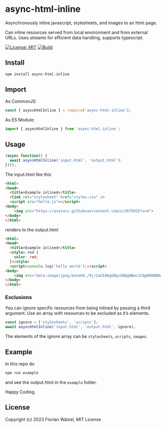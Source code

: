 # async-html-inline

Asynchronously inline javascript, stylesheets, and images to an html page.

Can inline resources served from local environment and from external URLs. Uses streams for efficient data handling, supports typescript.

[![License: MIT](https://img.shields.io/badge/License-MIT-blue.svg)](https://opensource.org/licenses/MIT)
[![Build](https://github.com/fwalzel/async-html-inline/actions/workflows/node.js.yml/badge.svg)](https://github.com/fwalzel/async-html-inline/actions/workflows/node.js.yml/badge.svg)

## Install

```bash
npm install async-html-inline
```


## Import

As CommonJS:

```javascript
const { asyncHtmlInline } = require('async-html-inline');
```

As ES Module:

```javascript
import { asyncHtmlInline } from 'async-html-inline';
```


## Usage

```javascript
(async function() {
  await asyncHtmlInline('input.html', 'output.html');
})();
```

The input.html like this

```html
<html>
<head>
  <title>Example inlined</title>
  <link rel="stylesheet" href="styles.css" />
  <script src="hello.js"></script>
<body>
    <img src="https://avatars.githubusercontent.com/u/2675925?v=4">
</body>
</html>
```

renders to the output.html

```html
<html>
<head>
  <title>Example inlined</title>
  <style>.red {
    color: red;
  }</style>
  <script>console.log('hello world');</script>
<body>
    <img src="data:image/jpeg;base64,/9j/2wCEAAgGBgcGBQgHBwcJCQgKDBQNDAsLDBk.../UUAf/2Q==" />
</body>
</html>
```

### Exclusions

You can ignore specific resources from being inlined by passing a third argument. Use an array with resources to be excluded as it’s elements.

```javascript
const ignore = ['stylesheets', 'scripts'];
await asyncHtmlInline('input.html', 'output.html', ignore);
```

The elements of the ignore array can be `stylesheets`, `scripts`, `images`.



## Example

In this repo do

```bash
npm run example
```

and see the output.html in the `example` folder.

Happy Coding.

## License

Copyright (c) 2023 Florian Walzel,
MIT License